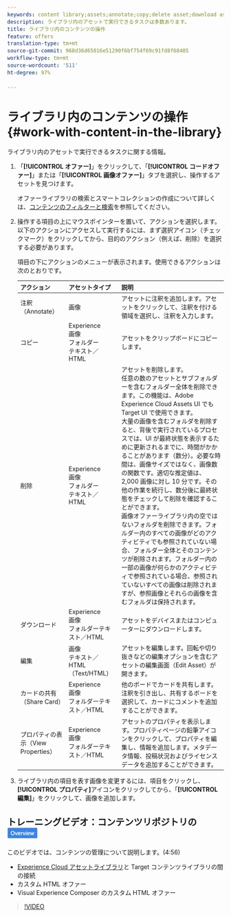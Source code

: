 ```yaml
---
keywords: content library;assets;annotate;copy;delete asset;download asset;edit content;share card;view content properties
description: ライブラリ内のアセットで実行できるタスクは多数あります。
title: ライブラリ内のコンテンツの操作
feature: offers
translation-type: tm+mt
source-git-commit: 968d36d65016e51290f6bf754f69c91fd8f68405
workflow-type: tm+mt
source-wordcount: '511'
ht-degree: 97%

---
```



# ライブラリ内のコンテンツの操作{#work-with-content-in-the-library}

ライブラリ内のアセットで実行できるタスクに関する情報。

1. 「**[!UICONTROL オファー]**」をクリックして、「**[!UICONTROL コードオファー]**」または「**[!UICONTROL 画像オファー]**」タブを選択し、操作するアセットを見つけます。

   オファーライブラリの検索とスマートコレクションの作成について詳しくは、[コンテンツのフィルターと検索](/help/c-experiences/c-manage-content/filter-and-search-content.md#concept_3B59B8F025BF4CEA82ECC5199D365276)を参照してください。

1. 操作する項目の上にマウスポインターを置いて、アクションを選択します。以下のアクションにアクセスして実行するには、まず選択アイコン（チェックマーク）をクリックしてから、目的のアクション（例えば、削除）を選択する必要があります。

   項目の下にアクションのメニューが表示されます。使用できるアクションは次のとおりです。

   | アクション | アセットタイプ | 説明 |
   |--- |--- |--- |
   | 注釈（Annotate） | 画像 | アセットに注釈を追加します。アセットをクリックして、注釈を付ける領域を選択し、注釈を入力します。 |
   | コピー | Experience <br>画像<br>フォルダー<br>テキスト／HTML | アセットをクリップボードにコピーします。 |
   | 削除 | Experience <br>画像<br>フォルダー<br>テキスト／HTML | アセットを削除します。<br>任意の数のアセットとサブフォルダーを含むフォルダー全体を削除できます。この機能は、Adobe Experience Cloud Assets UI でも Target UI で使用できます。<br>大量の画像を含むフォルダを削除すると、背後で実行されているプロセスでは、UI が最終状態を表示するために更新されるまでに、時間がかかることがあります（数分）。必要な時間は、画像サイズではなく、画像数の関数です。適切な推定値は、2,000 画像に対し 10 分です。その他の作業を続行し、数分後に最終状態をチェックして削除を確認することができます。<br> 画像オファーライブラリ内の空ではないフォルダを削除できます。フォルダー内のすべての画像がどのアクティビティでも参照されていない場合、フォルダー全体とそのコンテンツが削除されます。フォルダー内の一部の画像が何らかのアクティビティで参照されている場合、参照されていないすべての画像は削除されますが、参照画像とそれらの画像を含むフォルダは保持されます。 |
   | ダウンロード | Experience <br>画像<br>フォルダーテキスト／HTML | アセットをデバイスまたはコンピューターにダウンロードします。 |
   | 編集 | 画像<br>テキスト／HTML（Text/HTML） | アセットを編集します。回転や切り抜きなどの編集オプションを含むアセットの編集画面（Edit Asset）が開きます。 |
   | カードの共有（Share Card） | Experience <br>画像<br>フォルダーテキスト／HTML | 他のボードでカードを共有します。注釈を引き出し、共有するボードを選択して、カードにコメントを追加することができます。 |
   | プロパティの表示（View Properties） | Experience <br>画像<br>フォルダーテキスト／HTML | アセットのプロパティを表示します。プロパティページの鉛筆アイコンをクリックして、プロパティを編集し、情報を追加します。メタデータ情報、投稿状況およびライセンスデータを追加することができます。 |

1. ライブラリ内の項目を表す画像を変更するには、項目をクリックし、**[!UICONTROL プロパティ]**&#x200B;アイコンをクリックしてから、「**[!UICONTROL 編集]**」をクリックして、画像を追加します。

## トレーニングビデオ：コンテンツリポジトリの ![概要バッジ](/help/assets/overview.png)

このビデオでは、コンテンツの管理について説明します。(4:56)

* [Experience Cloud アセットライブラリ](https://experienceleague.adobe.com/docs/core-services/interface/assets/creative-cloud.html)と Target コンテンツライブラリの間の接続
* カスタム HTML オファー
* Visual Experience Composer のカスタム HTML オファー

>[!VIDEO](https://video.tv.adobe.com/v/17387)